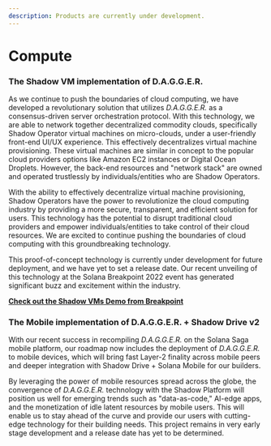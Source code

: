 ```yaml
---
description: Products are currently under development.
---
```


# Compute

### **The Shadow VM implementation of D.A.G.G.E.R.**

As we continue to push the boundaries of cloud computing, we have developed a revolutionary solution that utilizes _D.A.G.G.E.R._ as a consensus-driven server orchestration protocol. With this technology, we are able to network together decentralized commodity clouds, specifically Shadow Operator virtual machines on micro-clouds, under a user-friendly front-end UI/UX experience. This effectively decentralizes virtual machine provisioning. These virtual machines are similar in concept to the popular cloud providers options like Amazon EC2 instances or Digital Ocean Droplets. However, the back-end resources and "network stack" are owned and operated trustlessly by individuals/entities who are Shadow Operators.

With the ability to effectively decentralize virtual machine provisioning, Shadow Operators have the power to revolutionize the cloud computing industry by providing a more secure, transparent, and efficient solution for users. This technology has the potential to disrupt traditional cloud providers and empower individuals/entities to take control of their cloud resources. We are excited to continue pushing the boundaries of cloud computing with this groundbreaking technology.

This proof-of-concept technology is currently under development for future deployment, and we have yet to set a release date. Our recent unveiling of this technology at the Solana Breakpoint 2022 event has generated significant buzz and excitement within the industry.

[**Check out the Shadow VMs Demo from Breakpoint**](compute-services.md)

### **The Mobile implementation of D.A.G.G.E.R. + Shadow Drive v2**

With our recent success in recompiling _D.A.G.G.E.R._ on the Solana Saga mobile platform, our roadmap now includes the deployment of _D.A.G.G.E.R._ to mobile devices, which will bring fast Layer-2 finality across mobile peers and deeper integration with Shadow Drive + Solana Mobile for our builders.

By leveraging the power of mobile resources spread across the globe, the convergence of _D.A.G.G.E.R._ technology with the Shadow Platform will position us well for emerging trends such as "data-as-code," AI-edge apps, and the monetization of idle latent resources by mobile users. This will enable us to stay ahead of the curve and provide our users with cutting-edge technology for their building needs. This project remains in very early stage development and a release date has yet to be determined.

